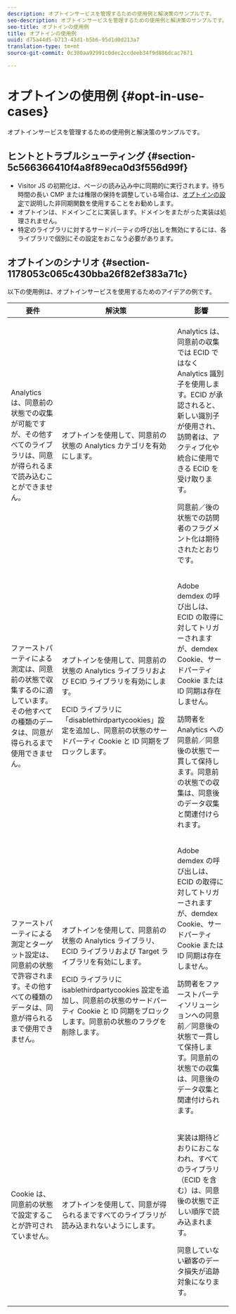 ```yaml
---
description: オプトインサービスを管理するための使用例と解決策のサンプルです。
seo-description: オプトインサービスを管理するための使用例と解決策のサンプルです。
seo-title: オプトインの使用例
title: オプトインの使用例
uuid: d75a44d5-b713-43d1-b5b6-95d1d0d213a7
translation-type: tm+mt
source-git-commit: 0c300aa92991c0dec2ccdeeb34f9d886dcac7671

---
```



# オプトインの使用例 {#opt-in-use-cases}

オプトインサービスを管理するための使用例と解決策のサンプルです。

## ヒントとトラブルシューティング {#section-5c566366410f4a8f89eca0d3f556d99f}

* Visitor JS の初期化は、ページの読み込み中に同期的に実行されます。待ち時間の長い CMP または権限の保持を調整している場合は、[オプトインの設定](../../implementation-guides/opt-in-service/getting-started.md#section-cf9ab638780141c9b62dc57cf00b7047)で説明した非同期関数を使用することをお勧めします。
* オプトインは、ドメインごとに実装します。ドメインをまたがった実装は処理されません。
* 特定のライブラリに対するサードパーティの呼び出しを無効にするには、各ライブラリで個別にその設定をおこなう必要があります。

## オプトインのシナリオ {#section-1178053c065c430bba26f82ef383a71c}

以下の使用例は、オプトインサービスを使用するためのアイデアの例です。

<table id="table_83C85343611344D8A8315157C1B4240F"> 
 <thead> 
  <tr> 
   <th colname="col1" class="entry"> 要件 </th> 
   <th colname="col2" class="entry"> 解決策 </th> 
   <th colname="col3" class="entry"> 影響 </th> 
  </tr>
 </thead>
 <tbody> 
  <tr> 
   <td colname="col1"> <p>Analytics は、同意前の状態での収集が可能ですが、その他すべてのライブラリは、同意が得られるまで読み込むことができません。 </p> </td> 
   <td colname="col2"> <p>オプトインを使用して、同意前の状態の Analytics カテゴリを有効にします。 </p> </td> 
   <td colname="col3"> <p>Analytics は、同意前の収集では ECID ではなく Analytics 識別子を使用します。ECID が承認されると、新しい識別子が使用され、訪問者は、アクティブ化や統合に使用できる ECID を受け取ります。 </p> <p>同意前／後の状態での訪問者のフラグメント化は期待されたとおりです。 </p> </td> 
  </tr> 
  <tr> 
   <td colname="col1"> <p>ファーストパーティによる測定は、同意前の状態で収集するのに適しています。その他すべての種類のデータは、同意が得られるまで使用できません。 </p> </td> 
   <td colname="col2"> <p>オプトインを使用して、同意前の状態の Analytics ライブラリおよび ECID ライブラリを有効にします。 </p> <p>ECID ライブラリに「disablethirdpartycookies」設定を追加し、同意前の状態のサードパーティ Cookie と ID 同期をブロックします。 </p> </td> 
   <td colname="col3"> <p>Adobe demdex の呼び出しは、ECID の取得に対してトリガーされますが、demdex Cookie、サードパーティ Cookie または ID 同期は存在しません。 </p> <p>訪問者を Analytics への同意前／同意後の状態で一貫して保持します。同意前の状態での収集は、同意後のデータ収集と関連付けられます。 </p> </td> 
  </tr> 
  <tr> 
   <td colname="col1"> <p>ファーストパーティによる測定とターゲット設定は、同意前の状態で許容されます。その他すべての種類のデータは、同意が得られるまで使用できません。 </p> </td> 
   <td colname="col2"> <p>オプトインを使用して、同意前の状態の Analytics ライブラリ、ECID ライブラリおよび Target ライブラリを有効にします。 </p> <p>ECID ライブラリに <span class="codeph">isablethirdpartycookies</span> 設定を追加し、同意前の状態のサードパーティ Cookie と ID 同期をブロックします。同意前の状態のフラグを削除します。 </p> </td> 
   <td colname="col3"> <p>Adobe demdex の呼び出しは、ECID の取得に対してトリガーされますが、demdex Cookie、サードパーティ Cookie または ID 同期は存在しません。 </p> <p>訪問者をファーストパーティソリューションへの同意前／同意後の状態で一貫して保持します。同意前の状態での収集は、同意後のデータ収集と関連付けられます。 </p> </td> 
  </tr> 
  <tr> 
   <td colname="col1"> <p>Cookie は、同意前の状態で設定することが許可されていません。 </p> </td> 
   <td colname="col2"> <p>オプトインを使用して、同意が得られるまですべてのライブラリが読み込まれないようにします。 </p> </td> 
   <td colname="col3"> <p>実装は期待どおりにおこなわれ、すべてのライブラリ（ECID を含む）は、同意後の状態で正しい順序で読み込まれます。 </p> <p>同意していない顧客のデータ損失が追跡対象になります。 </p> </td> 
  </tr> 
 </tbody> 
</table>


